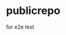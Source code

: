 # publicrepo
for e2e test






































































































































































































































































































































































































































































































































































































































































































